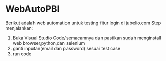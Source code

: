 # WebAutoPBI
Berikut adalah web automation untuk testing fitur login di jubelio.com
Step menjalankan:
1. Buka Visual Studio Code/semacamnya dan pastikan sudah menginstall web browser,python,dan selenium
2. ganti inputan(email dan password) sesuai test case
3. run code
